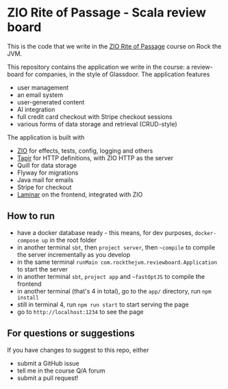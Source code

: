 # ZIO Rite of Passage - Scala review board

This is the code that we write in the [ZIO Rite of Passage](https://rockthejvm.com/courses/zio-rite-of-passage) course on Rock the JVM.

This repository contains the application we write in the course: a review-board for companies, in the style of Glassdoor. The application features
- user management
- an email system
- user-generated content
- AI integration
- full credit card checkout with Stripe checkout sessions
- various forms of data storage and retrieval (CRUD-style)

The application is built with 
- [ZIO](https://zio.dev) for effects, tests, config, logging and others
- [Tapir](https://tapir.softwaremill.com/) for HTTP definitions, with ZIO HTTP as the server
- Quill for data storage
- Flyway for migrations
- Java mail for emails
- Stripe for checkout
- [Laminar](https://laminar.dev) on the frontend, integrated with ZIO

## How to run

-   have a docker database ready - this means, for dev purposes, `docker-compose up` in the root folder
-   in another terminal `sbt`, then `project server`, then `~compile` to compile the server incrementally as you develop
-   in the same terminal `runMain com.rockthejvm.reviewboard.Application` to start the server 
-   in another terminal `sbt`, `project app` and `~fastOptJS` to compile the frontend
-   in another terminal (that's 4 in total), go to the `app/` directory, run `npm install`
-   still in terminal 4, run `npm run start` to start serving the page
-   go to `http://localhost:1234` to see the page

## For questions or suggestions

If you have changes to suggest to this repo, either
- submit a GitHub issue
- tell me in the course Q/A forum
- submit a pull request!